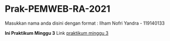 # Prak-PEMWEB-RA-2021

Masukkan nama anda disini dengan format :
Ilham Nofri Yandra - 119140133

**Ini Praktikum Minggu 3**
Link [praktikum minggu 3](https://github.com/mayonice1424/Prak-PEMWEB-RA-2021/tree/Minggu3)


